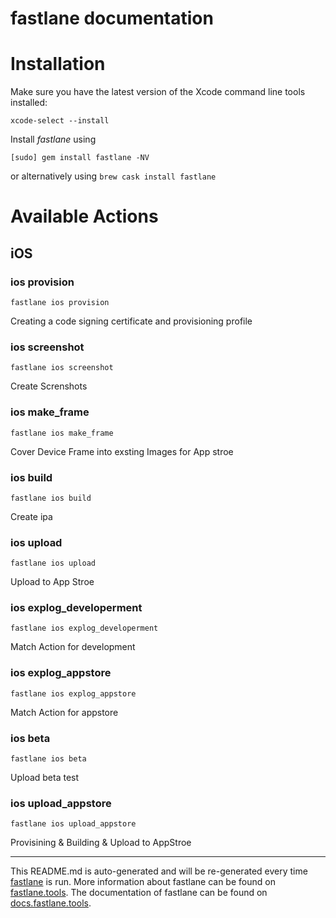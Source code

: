 fastlane documentation
================
# Installation

Make sure you have the latest version of the Xcode command line tools installed:

```
xcode-select --install
```

Install _fastlane_ using
```
[sudo] gem install fastlane -NV
```
or alternatively using `brew cask install fastlane`

# Available Actions
## iOS
### ios provision
```
fastlane ios provision
```
Creating a code signing certificate and provisioning profile
### ios screenshot
```
fastlane ios screenshot
```
Create Screnshots
### ios make_frame
```
fastlane ios make_frame
```
Cover Device Frame into exsting Images for App stroe 
### ios build
```
fastlane ios build
```
Create ipa
### ios upload
```
fastlane ios upload
```
Upload to App Stroe
### ios explog_developerment
```
fastlane ios explog_developerment
```
Match Action for development
### ios explog_appstore
```
fastlane ios explog_appstore
```
Match Action for appstore
### ios beta
```
fastlane ios beta
```
Upload beta test
### ios upload_appstore
```
fastlane ios upload_appstore
```
Provisining & Building & Upload to AppStroe

----

This README.md is auto-generated and will be re-generated every time [fastlane](https://fastlane.tools) is run.
More information about fastlane can be found on [fastlane.tools](https://fastlane.tools).
The documentation of fastlane can be found on [docs.fastlane.tools](https://docs.fastlane.tools).
